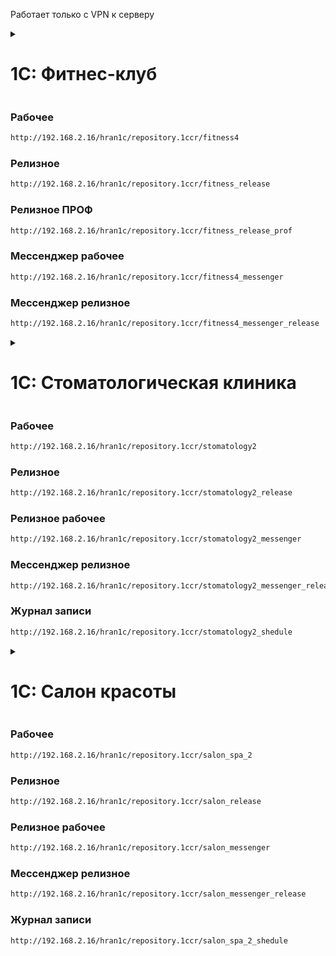Работает только с VPN к серверу

<details>
<summary><h1>1С: Фитнес-клуб</h1></summary>
</details>

### Рабочее

```bash
http://192.168.2.16/hran1c/repository.1ccr/fitness4
```
### Релизное

```bash
http://192.168.2.16/hran1c/repository.1ccr/fitness_release
```

### Релизное ПРОФ

```bash
http://192.168.2.16/hran1c/repository.1ccr/fitness_release_prof
```

### Мессенджер рабочее

```bash
http://192.168.2.16/hran1c/repository.1ccr/fitness4_messenger
```
### Мессенджер релизное

```bash
http://192.168.2.16/hran1c/repository.1ccr/fitness4_messenger_release
```

<details>
<summary><h1>1С: Стоматологическая клиника</h1></summary>
</details>

### Рабочее

```bash
http://192.168.2.16/hran1c/repository.1ccr/stomatology2
```
### Релизное

```bash
http://192.168.2.16/hran1c/repository.1ccr/stomatology2_release
```

### Релизное рабочее

```bash
http://192.168.2.16/hran1c/repository.1ccr/stomatology2_messenger
```

### Мессенджер релизное

```bash
http://192.168.2.16/hran1c/repository.1ccr/stomatology2_messenger_release
```
### Журнал записи

```bash
http://192.168.2.16/hran1c/repository.1ccr/stomatology2_shedule
```
<details>
<summary><h1>1С: Салон красоты</h1></summary>
</details>

### Рабочее

```bash
http://192.168.2.16/hran1c/repository.1ccr/salon_spa_2
```
### Релизное

```bash
http://192.168.2.16/hran1c/repository.1ccr/salon_release
```

### Релизное рабочее

```bash
http://192.168.2.16/hran1c/repository.1ccr/salon_messenger
```

### Мессенджер релизное

```bash
http://192.168.2.16/hran1c/repository.1ccr/salon_messenger_release
```
### Журнал записи

```bash
http://192.168.2.16/hran1c/repository.1ccr/salon_spa_2_shedule
```